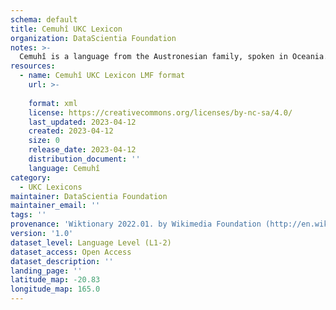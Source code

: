 ```yaml
---
schema: default
title: Cemuhî UKC Lexicon
organization: DataScientia Foundation
notes: >-
  Cemuhî is a language from the Austronesian family, spoken in Oceania. The UKC Lexicon of Cemuhî is represented as a lexico-semantic network. It consists of words, word senses, synsets, as well as sense-level and synset-level relationships.
resources:
  - name: Cemuhî UKC Lexicon LMF format
    url: >-
      
    format: xml
    license: https://creativecommons.org/licenses/by-nc-sa/4.0/
    last_updated: 2023-04-12
    created: 2023-04-12
    size: 0
    release_date: 2023-04-12
    distribution_document: ''
    language: Cemuhî
category:
  - UKC Lexicons
maintainer: DataScientia Foundation
maintainer_email: ''
tags: ''
provenance: 'Wiktionary 2022.01. by Wikimedia Foundation (http://en.wiktionary.org); Princeton WordNet 2.1 by Princeton University (https://wordnet.princeton.edu)'
version: '1.0'
dataset_level: Language Level (L1-2)
dataset_access: Open Access
dataset_description: ''
landing_page: ''
latitude_map: -20.83
longitude_map: 165.0
---
```

